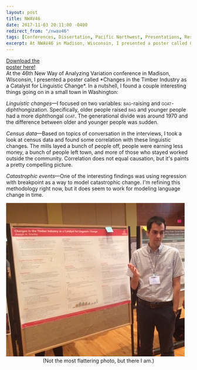 ```yaml
---
layout: post
title: NWAV46
date: 2017-11-03 20:11:00 -0400
redirect_from: "/nwav46"
tags: [Conferences, Dissertation, Pacific Northwest, Presentations, Research]
excerpt: At NWAV46 in Madison, Wisconsin, I presented a poster called Changes in the Timber Industry as a Catalyst for Linguistic Change. In a nutshell, I found a couple interesting things going on in a small town in Washington.
---
```


<div class="biglink"><a href="/downloads/171103-nwav46.pdf" title="NWAV46 Poster" class="nodot">Download the<br />poster here!</a></div>
At the 46th New Way of Analyzing Variation conference in Madison, Wisconsin, I presented a poster called *Changes in the Timber Industry as a Catalyst for Linguistic Change*. In a nutshell, I found a couple interesting things going on in a small town in Washington:

*Linguistic changes*—I focused on two variables: <span style="font-variant: small-caps">bag</span>-raising and <span style="font-variant: small-caps">goat</span>-diphthongization. Specifically, older people raised <span style="font-variant: small-caps">bag</span> and younger people had a more diphthongal <span style="font-variant: small-caps">goat</span>. The generational divide was around 1970 and the difference between older and younger people was sudden.

*Census data*—Based on topics of conversation in the interviews, I took a look at census data and found some correlation with these linguistic changes. The mills layed a bunch of people off, people were earning less money, a bunch of people left town, and more of those who stayed worked outside the community. Correlation does not equal causation, but it's paints a pretty compelling picture. 

*Catastrophic events*—One of the interesting findings was using regression with breakpoint as a way to model catastrophic change. I'm refining this methodology right now, but it does seem to work for modeling language change in time.

<img class="rounded" src="/images/nwav46_in_action.jpg"/>
<center>
(Not the most flattering photo, but there I am.)
</center>
